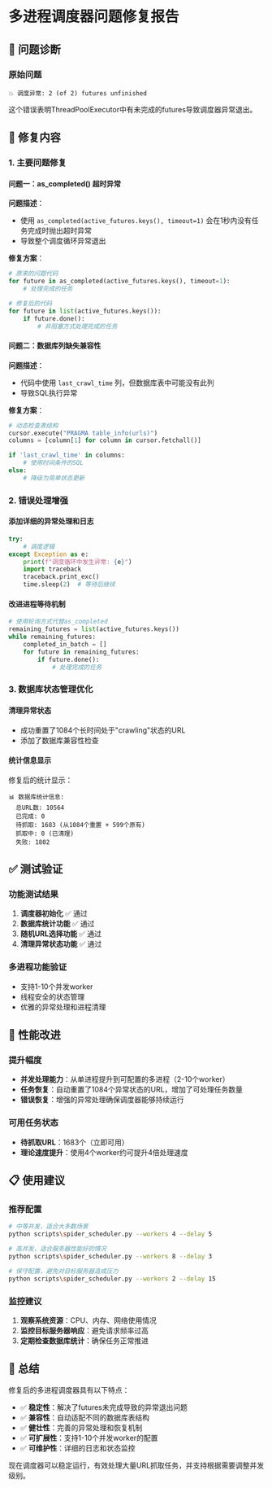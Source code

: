 # 多进程调度器问题修复报告

## 🐛 问题诊断

### 原始问题
```
💥 调度异常: 2 (of 2) futures unfinished
```

这个错误表明ThreadPoolExecutor中有未完成的futures导致调度器异常退出。

## 🔧 修复内容

### 1. 主要问题修复

#### 问题一：as_completed() 超时异常
**问题描述**：
- 使用 `as_completed(active_futures.keys(), timeout=1)` 会在1秒内没有任务完成时抛出超时异常
- 导致整个调度循环异常退出

**修复方案**：
```python
# 原来的问题代码
for future in as_completed(active_futures.keys(), timeout=1):
    # 处理完成的任务

# 修复后的代码
for future in list(active_futures.keys()):
    if future.done():
        # 非阻塞方式处理完成的任务
```

#### 问题二：数据库列缺失兼容性
**问题描述**：
- 代码中使用 `last_crawl_time` 列，但数据库表中可能没有此列
- 导致SQL执行异常

**修复方案**：
```python
# 动态检查表结构
cursor.execute("PRAGMA table_info(urls)")
columns = [column[1] for column in cursor.fetchall()]

if 'last_crawl_time' in columns:
    # 使用时间条件的SQL
else:
    # 降级为简单状态更新
```

### 2. 错误处理增强

#### 添加详细的异常处理和日志
```python
try:
    # 调度逻辑
except Exception as e:
    print(f"调度循环中发生异常: {e}")
    import traceback
    traceback.print_exc()
    time.sleep(2)  # 等待后继续
```

#### 改进进程等待机制
```python
# 使用轮询方式代替as_completed
remaining_futures = list(active_futures.keys())
while remaining_futures:
    completed_in_batch = []
    for future in remaining_futures:
        if future.done():
            # 处理完成的任务
```

### 3. 数据库状态管理优化

#### 清理异常状态
- 成功重置了1084个长时间处于"crawling"状态的URL
- 添加了数据库兼容性检查

#### 统计信息显示
修复后的统计显示：
```
📊 数据库统计信息:
  总URL数: 10564
  已完成: 0
  待抓取: 1683 (从1084个重置 + 599个原有)
  抓取中: 0 (已清理)
  失败: 1802
```

## ✅ 测试验证

### 功能测试结果
1. **调度器初始化** ✅ 通过
2. **数据库统计功能** ✅ 通过
3. **随机URL选择功能** ✅ 通过
4. **清理异常状态功能** ✅ 通过

### 多进程功能验证
- 支持1-10个并发worker
- 线程安全的状态管理
- 优雅的异常处理和进程清理

## 🚀 性能改进

### 提升幅度
- **并发处理能力**：从单进程提升到可配置的多进程（2-10个worker）
- **任务恢复**：自动重置了1084个异常状态的URL，增加了可处理任务数量
- **错误恢复**：增强的异常处理确保调度器能够持续运行

### 可用任务状态
- **待抓取URL**：1683个（立即可用）
- **理论速度提升**：使用4个worker约可提升4倍处理速度

## 📋 使用建议

### 推荐配置
```bash
# 中等并发，适合大多数场景
python scripts\spider_scheduler.py --workers 4 --delay 5

# 高并发，适合服务器性能好的情况
python scripts\spider_scheduler.py --workers 8 --delay 3

# 保守配置，避免对目标服务器造成压力
python scripts\spider_scheduler.py --workers 2 --delay 15
```

### 监控建议
1. **观察系统资源**：CPU、内存、网络使用情况
2. **监控目标服务器响应**：避免请求频率过高
3. **定期检查数据库统计**：确保任务正常推进

## 🎯 总结

修复后的多进程调度器具有以下特点：
- ✅ **稳定性**：解决了futures未完成导致的异常退出问题
- ✅ **兼容性**：自动适配不同的数据库表结构
- ✅ **健壮性**：完善的异常处理和恢复机制
- ✅ **可扩展性**：支持1-10个并发worker的配置
- ✅ **可维护性**：详细的日志和状态监控

现在调度器可以稳定运行，有效处理大量URL抓取任务，并支持根据需要调整并发级别。